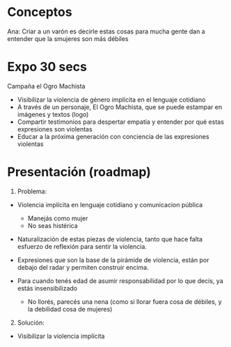 # Conceptos

Ana: Criar a un varón es decirle estas cosas para mucha gente
dan a entender que la smujeres son más débiles


# Expo 30 secs

Campaña el Ogro Machista
- Visibilizar la violencia de género implícita en el lenguaje cotidiano
- A través de un personaje, El Ogro Machista, que se puede estampar en imágenes
  y textos (logo)
- Compartir testimonios para despertar empatía y entender por qué estas expresiones
  son violentas
- Educar a la próxima generación con conciencia de las expresiones violentas


# Presentación (roadmap)

1. Problema:
  - Violencia implícita en lenguaje cotidiano y comunicacion pública
    - Manejás como mujer
    - No seas histérica

  - Naturalización de estas piezas de violencia, tanto que hace falta esfuerzo
    de reflexión para sentir la violencia.

  - Expresiones que son la base de la pirámide de violencia, están por debajo
    del radar y permiten construir encima.

  - Para cuando tenés edad de asumir responsabilidad por lo que decís, ya estás
    insensibilizado
      - No llorés, parecés una nena (como si llorar fuera cosa de débiles, y la
      debilidad cosa de mujeres)

2. Solución:
  - Visibilizar la violencia implícita
